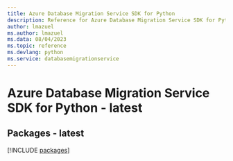 ```yaml
---
title: Azure Database Migration Service SDK for Python
description: Reference for Azure Database Migration Service SDK for Python
author: lmazuel
ms.author: lmazuel
ms.data: 08/04/2023
ms.topic: reference
ms.devlang: python
ms.service: databasemigrationservice
---
```

# Azure Database Migration Service SDK for Python - latest
## Packages - latest
[!INCLUDE [packages](database-migration-service-index.md)]